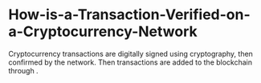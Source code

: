 # How-is-a-Transaction-Verified-on-a-Cryptocurrency-Network
Cryptocurrency transactions are digitally signed using cryptography, then confirmed by the network. Then transactions are added to the blockchain through .
